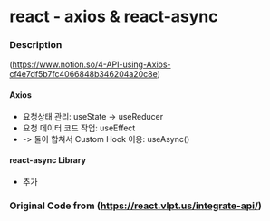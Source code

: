 # react - axios & react-async

### Description

(https://www.notion.so/4-API-using-Axios-cf4e7df5b7fc4066848b346204a20c8e)

#### Axios
* 요청상태 관리: useState -> useReducer
* 요청 데이터 코드 작업: useEffect
* -> 둘이 합쳐서 Custom Hook 이용: useAsync()

#### react-async Library
* 추가

### Original Code from (https://react.vlpt.us/integrate-api/)
